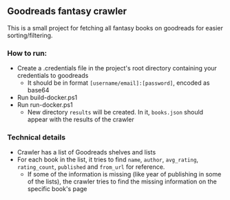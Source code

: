 ## Goodreads fantasy crawler
This is a small project for fetching all fantasy books on goodreads for easier sorting/filtering.

### How to run:
- Create a .credentials file in the project's root directory containing your credentials to goodreads
    - It should be in format `[username/email]:[password]`, encoded as base64
- Run build-docker.ps1
- Run run-docker.ps1
    - New directory `results` will be created. In it, `books.json` should appear with the results of the crawler

### Technical details
- Crawler has a list of Goodreads shelves and lists
- For each book in the list, it tries to find `name`, `author`, `avg_rating`, `rating_count`, `published` and `from_url` for reference.
    - If some of the information is missing (like year of publishing in some of the lists), the crawler tries to find the missing information on the specific book's page
